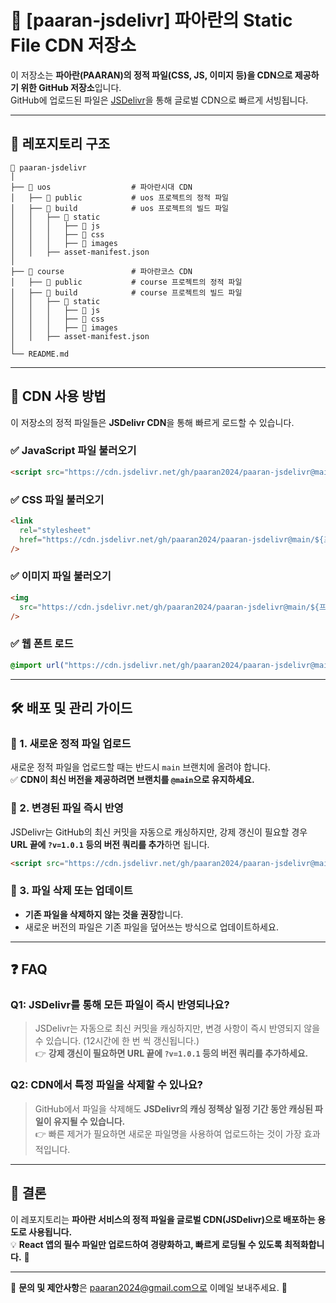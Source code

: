 # 🚀 [paaran-jsdelivr] 파아란의 Static File CDN 저장소

이 저장소는 **파아란(PAARAN)의 정적 파일(CSS, JS, 이미지 등)을 CDN으로 제공하기 위한 GitHub 저장소**입니다.  
GitHub에 업로드된 파일은 [JSDelivr](https://www.jsdelivr.com/)을 통해 글로벌 CDN으로 빠르게 서빙됩니다.

---

## 📂 레포지토리 구조

````
📂 paaran-jsdelivr
│
├── 📂 uos                  # 파아란시대 CDN
│   ├── 📂 public           # uos 프로젝트의 정적 파일
│   ├── 📂 build            # uos 프로젝트의 빌드 파일
│   │   ├── 📂 static
│   │   │   ├── 📂 js
│   │   │   ├── 📂 css
│   │   │   ├── 📂 images
│   │   ├── asset-manifest.json
│
├── 📂 course               # 파아란코스 CDN
│   ├── 📂 public           # course 프로젝트의 정적 파일
│   ├── 📂 build            # course 프로젝트의 빌드 파일
│   │   ├── 📂 static
│   │   │   ├── 📂 js
│   │   │   ├── 📂 css
│   │   │   ├── 📂 images
│   │   ├── asset-manifest.json
│
└── README.md
````

---

## 🚀 CDN 사용 방법

이 저장소의 정적 파일들은 **JSDelivr CDN**을 통해 빠르게 로드할 수 있습니다.

### ✅ JavaScript 파일 불러오기

```html
<script src="https://cdn.jsdelivr.net/gh/paaran2024/paaran-jsdelivr@main/${프로젝트명}/static/js/main.js"></script>
```

### ✅ CSS 파일 불러오기

```html
<link
  rel="stylesheet"
  href="https://cdn.jsdelivr.net/gh/paaran2024/paaran-jsdelivr@main/${프로젝트명}/static/css/main.css"
/>
```

### ✅ 이미지 파일 불러오기

```html
<img
  src="https://cdn.jsdelivr.net/gh/paaran2024/paaran-jsdelivr@main/${프로젝트명}/static/images/logo.png"
/>
```

### ✅ 웹 폰트 로드

```css
@import url("https://cdn.jsdelivr.net/gh/paaran2024/paaran-jsdelivr@main/${프로젝트명}/static/fonts/pretendard.css");
```

---

## 🛠 배포 및 관리 가이드

### 📌 1. 새로운 정적 파일 업로드

새로운 정적 파일을 업로드할 때는 반드시 `main` 브랜치에 올려야 합니다.  
✅ **CDN이 최신 버전을 제공하려면 브랜치를 `@main`으로 유지하세요.**

### 📌 2. 변경된 파일 즉시 반영

JSDelivr는 GitHub의 최신 커밋을 자동으로 캐싱하지만, 강제 갱신이 필요할 경우 **URL 끝에 `?v=1.0.1` 등의 버전 쿼리를 추가**하면 됩니다.

```html
<script src="https://cdn.jsdelivr.net/gh/paaran2024/paaran-jsdelivr@main/${프로젝트명}/static/js/main.js?v=1.0.1"></script>
```

### 📌 3. 파일 삭제 또는 업데이트

- **기존 파일을 삭제하지 않는 것을 권장**합니다.
- 새로운 버전의 파일은 기존 파일을 덮어쓰는 방식으로 업데이트하세요.

---

## ❓ FAQ

### **Q1: JSDelivr를 통해 모든 파일이 즉시 반영되나요?**

> JSDelivr는 자동으로 최신 커밋을 캐싱하지만, 변경 사항이 즉시 반영되지 않을 수 있습니다.
> (12시간에 한 번 씩 갱신됩니다.)  
> 👉 **강제 갱신이 필요하면 URL 끝에 `?v=1.0.1` 등의 버전 쿼리를 추가하세요.**

### **Q2: CDN에서 특정 파일을 삭제할 수 있나요?**

> GitHub에서 파일을 삭제해도 **JSDelivr의 캐싱 정책상 일정 기간 동안 캐싱된 파일이 유지될 수 있습니다.**  
> 👉 빠른 제거가 필요하면 새로운 파일명을 사용하여 업로드하는 것이 가장 효과적입니다.

---

## 🚀 결론

이 레포지토리는 **파아란 서비스의 정적 파일을 글로벌 CDN(JSDelivr)으로 배포하는 용도로 사용됩니다.**  
💡 **React 앱의 필수 파일만 업로드하여 경량화하고, 빠르게 로딩될 수 있도록 최적화합니다.** 🚀

---

📌 **문의 및 제안사항**은 paaran2024@gmail.com으로 이메일 보내주세요. 🙌
